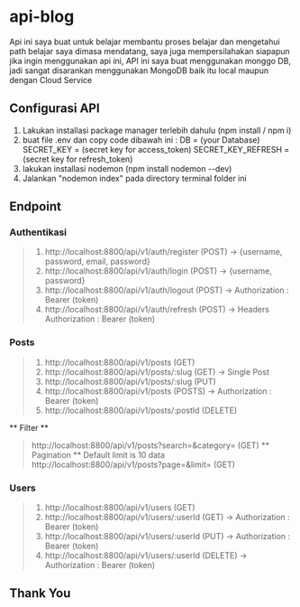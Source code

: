 # api-blog
Api ini saya buat untuk belajar membantu proses belajar dan mengetahui path belajar saya dimasa mendatang, saya juga mempersilahakan siapapun jika ingin menggunakan api ini,
API ini saya buat menggunakan monggo DB, jadi sangat disarankan menggunakan MongoDB baik itu local maupun dengan Cloud Service

## Configurasi API
1.  Lakukan installasi package manager terlebih dahulu (npm install / npm i)
2.  buat file .env
    dan copy code dibawah ini :
    DB = (your Database)
    SECRET_KEY = (secret key for access_token)
    SECRET_KEY_REFRESH = (secret key for refresh_token)
3.  lakukan installasi nodemon (npm install nodemon --dev)
4.  Jalankan "nodemon index" pada directory terminal folder ini

## Endpoint
### Authentikasi
  > 1.  http://localhost:8800/api/v1/auth/register (POST) -> {username, password, email, password}
  > 2.  http://localhost:8800/api/v1/auth/login (POST) -> {username, password}
  > 3.  http://localhost:8800/api/v1/auth/logout (POST) -> Authorization : Bearer (token)
  > 4.  http://localhost:8800/api/v1/auth/refresh (POST) -> Headers Authorization : Bearer (token)

### Posts
  > 1.  http://localhost:8800/api/v1/posts (GET)
  > 2.  http://localhost:8800/api/v1/posts/:slug (GET) -> Single Post
  > 3.  http://localhost:8800/api/v1/posts/:slug (PUT) 
  > 4.  http://localhost:8800/api/v1/posts (POSTS) -> Authorization : Bearer (token) 
  > 5.  http://localhost:8800/api/v1/posts/:postId (DELETE) 
  
  ** Filter **
  > http://localhost:8800/api/v1/posts?search=&category= (GET)
  ** Pagination **
    Default limit is 10 data
  > http://localhost:8800/api/v1/posts?page=&limit= (GET)
  
### Users 
  > 1.  http://localhost:8800/api/v1/users (GET)
  > 2.  http://localhost:8800/api/v1/users/:userId (GET) -> Authorization : Bearer (token)
  > 3.  http://localhost:8800/api/v1/users/:userId (PUT) -> Authorization : Bearer (token)
  > 4.  http://localhost:8800/api/v1/users/:userId (DELETE) -> Authorization : Bearer (token)
  
  
## Thank You
    
